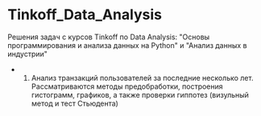 # Tinkoff_Data_Analysis
Решения задач с курсов Tinkoff по Data Analysis: "Основы программирования и анализа данных на Python" и "Анализ данных в индустрии"

- 1) Анализ транзакций пользователей за последние несколько лет. Рассматриваются методы предобработки, построения гистограмм, графиков, а также проверки
гиппотез (визульный метод и тест Стьюдента)

